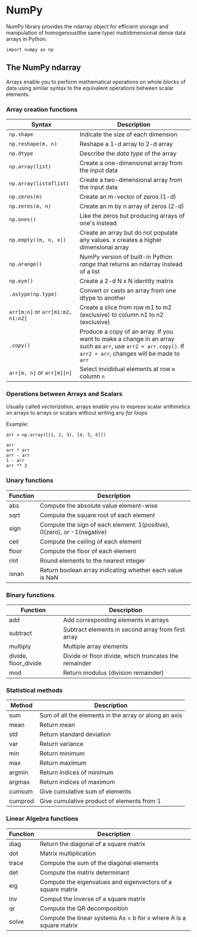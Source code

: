 # NumPy

NumPy library provides the ndarray object for efficient storage and manipulation of homogenous(the same type) multidimensional 
dense data arrays in Python.

  ```
  import numpy as np
  ```

## The NumPy ndarray

Arrays enable you to perform mathematical operations on whole blocks of data using similar syntax to the equivalent operations between
scalar elements.

### Array creation functions
| Syntax | Description|
| --- | --- |
| `np.shape` | Indicate the size of each dimension |
| `np.reshape(m, n)` | Reshape a 1-d array to 2-d array |
| `np.dtype` | Describe the *data type* of the array |
| `np.array(list)` | Create a one-dimensional array from the input data |
| `np.array(listoflist)` | Create a two-dimensional array from the input data |
| `np.zeros(m)` | Create an m-vector of zeros (1-d) |
| `np.zeros(m, n)` | Create an m by n array of zeros (2-d) |
| `np.ones()` | Like the zeros but producing arrays of one's instead |
| `np.empty((m, n, x))` | Create an array but do not populate any values. x creates a higher dimensional array |
| `np.arange()` | NumPy version of built-in Python *range* that returns an ndarray instead of a list |
| `np.eye()` | Create a 2-d N x N identity matrix |
| `.astype(np.type)` | Convert or casts an array from one dtype to another |
| `arr[m:n]` or `arr[m1:m2, n1:n2]` | Create a slice from row m1 to m2 (exclusive) to column n1 to n2 (exclusive) |
| `.copy()` | Produce a copy of an array. If you want to make a change in an array such as `arr`, use `arr2 = arr.copy()`. If `arr2 = arr`, changes will be made to `arr` |
| `arr[m, n]` or `arr[m][n]` | Select invididual elements at row `m` column `n` |

### Operations between Arrays and Scalars

Usually called *vectorization*, arrays enable you to express scalar arithmetics on arrays to arrays or scalars without writing any *for loops*

Example:
  ```
  arr = np.array([[1, 2, 3], [4, 5, 6]])
  
  arr
  arr * arr
  arr - arr
  1 - arr
  arr ** 2
  ```
### Unary functions

| Function | Description |
| --- | --- |
| abs | Compute the absolute value element-wise |
| sqrt | Compute the square root of each element |
| sign | Compute the sign of each element: 1(positive), 0(zero), or -1(negative) |
| ceil | Compute the ceiling of each element |
| floor | Compute the floor of each element |
| rint | Round elements to the nearest integer |
| isnan | Return boolean array indicating whether each value is NaN |

### Binary functions

| Function | Description |
| --- | --- |
| add | Add corresponding elements in arrays |
| subtract | Subtract elements in second array from first array |
| multiply | Multiple array elements |
| divide, floor_divide | Divide or floor divide, which truncates the remainder |
| mod | Return modulus (division remainder) |

### Statistical methods

| Method | Description |
| --- | --- |
| sum | Sum of all the elements in the array or along an axis |
| mean | Return mean |
| std | Return standard deviation |
| var | Return variance |
| min | Return minimum |
| max | Return maximum |
| argmin | Return indices of minimum |
| argmax | Return indices of maximum |
| cumsum | Give cumulative sum of elements |
| cumprod | Give cumulative product of elements from 1 |

### Linear Algebra functions

| Function | Description |
| --- | --- |
| diag | Return the diagonal of a square matrix |
| dot | Matrix multiplication |
| trace | Compute the sum of the diagonal elements |
| det | Compute the matrix determinant |
| eig | Compute the eigenvalues and eigenvectors of a square matrix |
| inv | Comput the inverse of a square matrix |
| qr | Compute the QR decomposition |
| solve | Compute the linear systems Ax = b for x where A is a square matrix |

